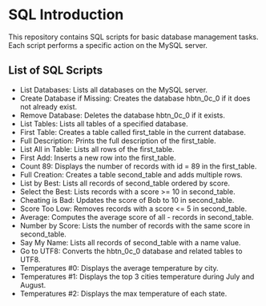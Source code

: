 
# SQL Introduction
This repository contains SQL scripts for basic database management tasks. Each script performs a specific action on the MySQL server.



## List of SQL Scripts

- List Databases: Lists all databases on the MySQL server.
- Create Database if Missing: Creates the database hbtn_0c_0 if it does not already exist.
- Remove Database: Deletes the database hbtn_0c_0 if it exists.
- List Tables: Lists all tables of a specified database.
- First Table: Creates a table called first_table in the current database.
- Full Description: Prints the full description of the first_table.
- List All in Table: Lists all rows of the first_table.
- First Add: Inserts a new row into the first_table.
- Count 89: Displays the number of records with id = 89 in the first_table.
- Full Creation: Creates a table second_table and adds multiple rows.
- List by Best: Lists all records of second_table ordered by score.
- Select the Best: Lists records with a score >= 10 in second_table.
- Cheating is Bad: Updates the score of Bob to 10 in second_table.
- Score Too Low: Removes records with a score <= 5 in second_table.
- Average: Computes the average score of all - records in second_table.
- Number by Score: Lists the number of records with the same score in second_table.
- Say My Name: Lists all records of second_table with a name value.
- Go to UTF8: Converts the hbtn_0c_0 database and related tables to UTF8.
- Temperatures #0: Displays the average temperature by city.
- Temperatures #1: Displays the top 3 cities temperature during July and August.
- Temperatures #2: Displays the max temperature of each state.
